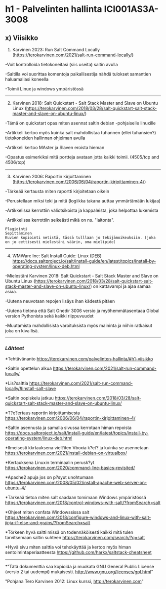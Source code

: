 # h1 - Palvelinten hallinta ICI001AS3A-3008

## x) Viisikko



1. Karvinen 2023: Run Salt Command Locally (https://terokarvinen.com/2021/salt-run-command-locally/)

-Voit kontrolloida tietokoneitasi (siis useita) saltin avulla

-Saltilla voi suorittaa komentoja paikallisestija nähdä tulokset samantien haluamallasi koneella

-Toimii Linux ja windows ympäristössä


---

2. Karvinen 2018: Salt Quickstart - Salt Stack Master and Slave on Ubuntu Linux (https://terokarvinen.com/2018/03/28/salt-quickstart-salt-stack-master-and-slave-on-ubuntu-linux/)

-Tämä on quickstart opas miten asennat saltin debian -pohjaiselle linuxille

-Artikkeli kertoo myös kuinka salt mahdollistaa tuhannen (ellei tuhansien?) tietokoneiden hallinnan ohjelman avulla

-Artikkeli kertoo MAster ja Slaven eroista hieman

-Opastus esimerkiksi mitä portteja avataan jotta kaikki toimii. (4505/tcp and 4506/tcp)

---


3. Karvinen 2006: Raportin kirjoittaminen (https://terokarvinen.com/2006/06/04/raportin-kirjoittaminen-4/)

-Tärkeää kertausta miten raportti kirjoitetaan oikein

-Perustellaan miksi teki ja mitä (logiikka takana auttaa ymmärtämään lukijaa)

-Artikkelissa kerrottiin väliotsikoista ja kappaleista, joka helpottaa lukemista

-Artikkelissa kerrottiin selkeästi mikä on ns. "laitonta".

	Plagiointi
	Sepittäminen
	Kuvien kopiointi netistä, tässä tulllaan jo tekijänoikeuksiin. (joka on jo eettisesti mielestäni väärin, oma mielipide)
 
---

	
4. WMWare Inc: Salt Install Guide: Linux (DEB) https://docs.saltproject.io/salt/install-guide/en/latest/topics/install-by-operating-system/linux-deb.html

-Mielestäni  Karvinen 2018: Salt Quickstart - Salt Stack Master and Slave on Ubuntu Linux (https://terokarvinen.com/2018/03/28/salt-quickstart-salt-stack-master-and-slave-on-ubuntu-linux/) on kattavampi ja ajaa samaa asiaa. 

-Uutena neuvotaan repojen lisäys ihan kädestä pitäen

-Uutena tietona että Salt Onedir 3006 versio ja myöhemmätasentaaa Global version Pythonista sekä kaikki riippuvuudet

-Muutamista mahdollisista varoituksista myös maininta ja niihin ratkaisut joka on kiva lisä.


---

























### _Lähteet_

*Tehtävänanto https://terokarvinen.com/palvelinten-hallinta/#h1-viisikko

*Saltin opettelun alkua https://terokarvinen.com/2021/salt-run-command-locally/

*Lis?salttia https://terokarvinen.com/2021/salt-run-command-locally/#install-salt-slave

*Saltin oopiskelu jatkuu https://terokarvinen.com/2018/03/28/salt-quickstart-salt-stack-master-and-slave-on-ubuntu-linux/

*T?e?ertaus raportin kirjoittamisesta https://terokarvinen.com/2006/06/04/raportin-kirjoittaminen-4/

*Saltin asennusta ja samalla sivussa kerrotaan himan repoista https://docs.saltproject.io/salt/install-guide/en/latest/topics/install-by-operating-system/linux-deb.html

*Ilmeisesti kkrtauksena viel?iten Vboxia k?et?   ja kuinka se asennetaan https://terokarvinen.com/2021/install-debian-on-virtualbox/

*Kertauksena Linuxin terminaalin perusk?yt https://terokarvinen.com/2020/command-line-basics-revisited/

*Apache2 apuja jos on p?syut unohtumaan https://terokarvinen.com/2008/05/02/install-apache-web-server-on-ubuntu-4/

*Tärkeää tietoa miten salt saadaan tomimaan Windows ympäristössä https://terokarvinen.com/2018/control-windows-with-salt/?fromSearch=salt

*Ohjeet miten confata Windowssissa salt https://terokarvinen.com/2018/configure-windows-and-linux-with-salt-jinja-if-else-and-grains/?fromSearch=salt

*Törkeen hyvä saitti missä on todennäköisesti kaikki mitä tulen tarvitsemaan saltin suhteen https://terokarvinen.com/search/?q=salt

*Hyvä sivu miten salttia voi tehokäyttää ja kertoo myös himan sentoimintaperiaatteesta https://github.com/harkx/saltstack-cheatsheet

---

*"Tätä dokumenttia saa kopioida ja muokata GNU General Public License (versio 2 tai uudempi) mukaisesti. http://www.gnu.org/licenses/gpl.html"

"Pohjana Tero Karvinen 2012: Linux kurssi, http://terokarvinen.com"
